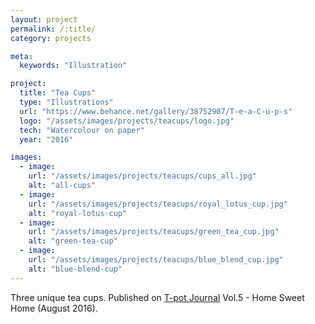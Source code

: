 ```yaml
---
layout: project
permalink: /:title/
category: projects

meta:
  keywords: "Illustration"

project:
  title: "Tea Cups"
  type: "Illustrations"
  url: "https://www.behance.net/gallery/38752907/T-e-a-C-u-p-s"
  logo: "/assets/images/projects/teacups/logo.jpg"
  tech: "Watercolour on paper"
  year: "2016"

images:
  - image:
    url: "/assets/images/projects/teacups/cups_all.jpg"
    alt: "all-cups"
  - image:
    url: "/assets/images/projects/teacups/royal_lotus_cup.jpg"
    alt: "royal-lotus-cup"
  - image:
    url: "/assets/images/projects/teacups/green_tea_cup.jpg"
    alt: "green-tea-cup"
  - image:
    url: "/assets/images/projects/teacups/blue_blend_cup.jpg"
    alt: "blue-blend-cup"
---
```


<p>Three unique tea cups. Published on <a href="http://tpotjournal.com/">T-pot Journal</a> Vol.5 - Home Sweet Home (August 2016).</p>
